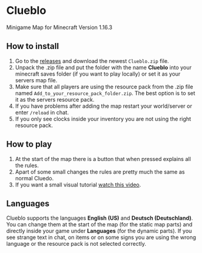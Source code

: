 # Clueblo
Minigame Map for Minecraft Version 1.16.3 

## How to install

 1. Go to the [releases](https://github.com/Fietje/Clueblo/releases) and download the newest `Clueblo.zip` file.
 2. Unpack the .zip file and put the folder with the name **Clueblo** into your minecraft saves folder (if you want to play locally) or set it as your servers map file.
 3. Make sure that all players are using the resource pack from the .zip file named `Add_to_your_resource_pack_folder.zip`. The best option is to set it as the servers resource pack.
 4. If you have problems after adding the map restart your world/server or enter `/reload` in chat.
 5. If you only see clocks inside your inventory you are not using the right resource pack.

## How to play

 1. At the start of the map there is a button that when pressed explains all the rules.
 2. Apart of some small changes the rules are pretty much the same as normal Cluedo.
 3. If you want a small visual tutorial [watch this video](https://youtu.be/XM1lAUJjDo4).

## Languages

Clueblo supports the languages **English (US)** and **Deutsch (Deutschland)**.
You can change them at the start of the map (for the static map parts) and directly inside your game under **Languages** (for the dynamic parts).
If you see strange text in chat, on items or on some signs you are using the wrong language or the resource pack is not selected correctly.